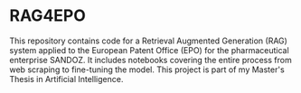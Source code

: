 # RAG4EPO
This repository contains code for a Retrieval Augmented Generation (RAG) system applied to the European Patent Office (EPO) for the  pharmaceutical enterprise SANDOZ. It includes notebooks covering the entire process from web scraping to fine-tuning the model. This project is part of my Master's Thesis in Artificial Intelligence.
